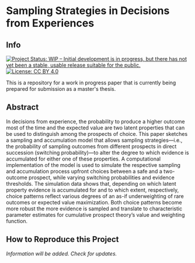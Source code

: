 # Sampling Strategies in Decisions from Experiences 

## Info

[![Project Status: WIP – Initial development is in progress, but there has not yet been a stable, usable release suitable for the public.](https://www.repostatus.org/badges/latest/wip.svg)](https://www.repostatus.org/#wip) [![License: CC BY 4.0](https://img.shields.io/badge/License-CC_BY_4.0-lightgrey.svg)](https://creativecommons.org/licenses/by/4.0/)

This is a repository for a work in progress paper that is currently being prepared for submission as a master's thesis.

## Abstract 

In decisions from experience, the probability to produce a higher outcome most of the time and the expected value are two latent properties that can be used to distinguish among the prospects of choice. This paper sketches a sampling and accumulation model that allows sampling strategies—i.e., the probability of sampling outcomes from different prospects in direct succession (switching probability)—to alter the degree to which evidence is accumulated for either one of these properties. A computational implementation of the model is used to simulate the respective sampling and accumulation process upfront choices between a safe and a two-outcome prospect, while varying switching probabilities and evidence thresholds. The simulation data shows that, depending on which latent property evidence is accumulated for and to which extent, respectively, choice patterns reflect various degrees of an as-if underweighting of rare outcomes or expected value maximization. Both choice patterns become more robust the more evidence is sampled and translate to characteristic parameter estimates for cumulative prospect theory’s value and weighting function.

## How to Reproduce this Project

*Information will be added. Check for updates.*
